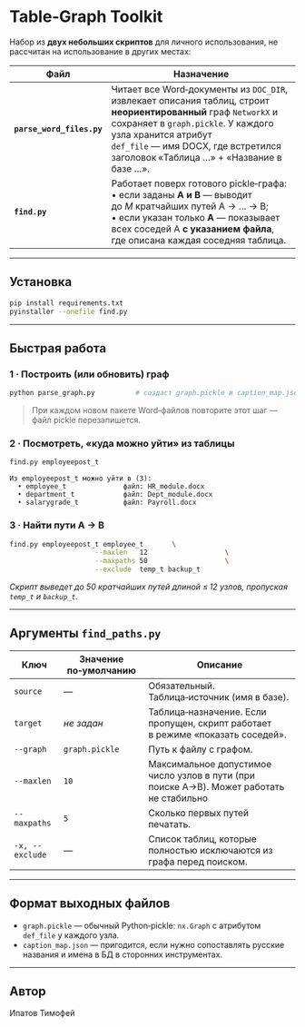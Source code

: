 # Table‑Graph Toolkit

Набор из **двух небольших скриптов** для личного использования, не рассчитан на использование в других местах:

| Файл                      | Назначение |
|---------------------------|------------|
| **`parse_word_files.py`** | Читает все Word‑документы из `DOC_DIR`, извлекает описания таблиц, строит **неориентированный** граф `NetworkX` и сохраняет в `graph.pickle`. У каждого узла хранится атрибут `def_file` — имя DOCX, где встретился заголовок «Таблица …» + «Название в базе …». |
| **`find.py`**             | Работает поверх готового pickle‑графа: <br>• если заданы **A и B** — выводит до *М* кратчайших путей A → … → B; <br>• если указан только **A** — показывает всех соседей A **с указанием файла**, где описана каждая соседняя таблица. |

---

## Установка

```bash
pip install requirements.txt
pyinstaller --onefile find.py
```

---

## Быстрая работа

### 1 · Построить (или обновить) граф

```bash
python parse_graph.py          # создаст graph.pickle и caption_map.json
```

> При каждом новом пакете Word‑файлов повторите этот шаг — файл pickle перезапишется.

### 2 · Посмотреть, «куда можно уйти» из таблицы

```bash
find.py employeepost_t
```

```
Из employeepost_t можно уйти в (3):
  • employee_t              файл: HR_module.docx
  • department_t            файл: Dept_module.docx
  • salarygrade_t           файл: Payroll.docx
```

### 3 · Найти пути A → B

```bash
find.py employeepost_t employee_t       \
                     --maxlen   12                   \
                     --maxpaths 50                   \
                     --exclude  temp_t backup_t
```

*Скрипт выведет до 50 кратчайших путей длиной ≤ 12 узлов, пропуская
`temp_t` и `backup_t`.*

---

## Аргументы `find_paths.py`

| Ключ | Значение по‑умолчанию | Описание                                                                                 |
|------|-----------------------|------------------------------------------------------------------------------------------|
| `source` | —                     | Обязательный. Таблица‑источник (имя в базе).                                             |
| `target` | *не задан*            | Таблица‑назначение. Если пропущен, скрипт работает в режиме «показать соседей».          |
| `--graph` | `graph.pickle`        | Путь к файлу с графом.                                                                   |
| `--maxlen` | `10`                  | Максимальное допустимое число узлов в пути (при поиске A→B). Может работать не стабильно |
| `--maxpaths` | `5`                   | Сколько первых путей печатать.                                                           |
| `-x, --exclude` | —                     | Список таблиц, которые полностью исключаются из графа перед поиском.                     |

---

## Формат выходных файлов
* `graph.pickle` — обычный Python‑pickle: `nx.Graph` c атрибутом
  `def_file` у каждого узла.
* `caption_map.json` — пригодится, если нужно сопоставлять русские
  названия и имена в БД в сторонних инструментах.

---

## Автор
Ипатов Тимофей
